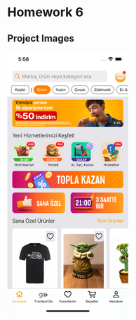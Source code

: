 
# Homework 6

## Project Images

<img src="https://github.com/akolukirik/BootcampHomeworks/blob/main/Homework6/img/img2.png" width="276" height="597">
